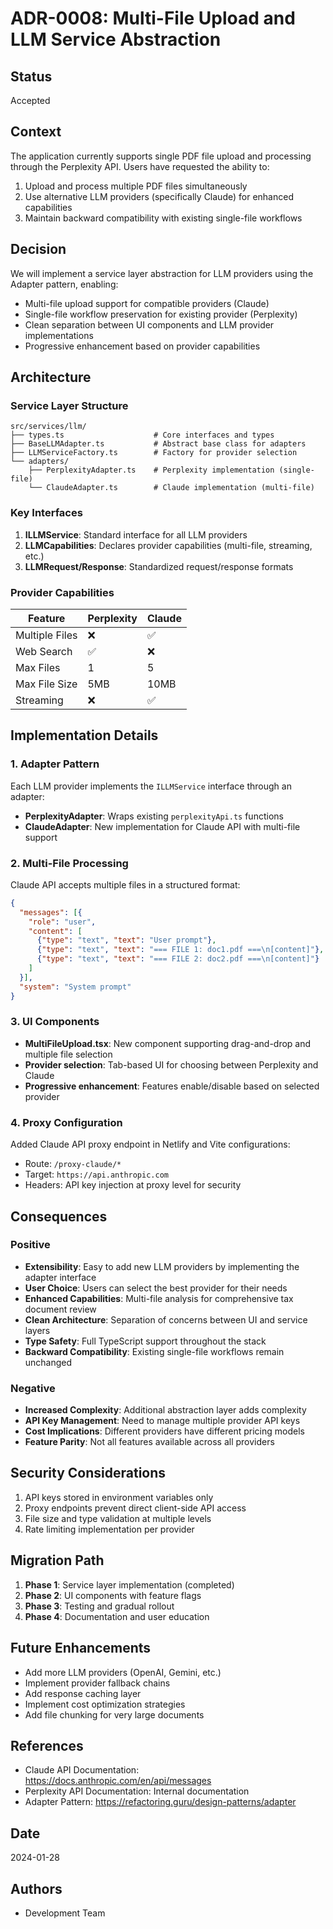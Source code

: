 # ADR-0008: Multi-File Upload and LLM Service Abstraction

## Status
Accepted

## Context
The application currently supports single PDF file upload and processing through the Perplexity API. Users have requested the ability to:
1. Upload and process multiple PDF files simultaneously
2. Use alternative LLM providers (specifically Claude) for enhanced capabilities
3. Maintain backward compatibility with existing single-file workflows

## Decision
We will implement a service layer abstraction for LLM providers using the Adapter pattern, enabling:
- Multi-file upload support for compatible providers (Claude)
- Single-file workflow preservation for existing provider (Perplexity)
- Clean separation between UI components and LLM provider implementations
- Progressive enhancement based on provider capabilities

## Architecture

### Service Layer Structure
```
src/services/llm/
├── types.ts                    # Core interfaces and types
├── BaseLLMAdapter.ts           # Abstract base class for adapters
├── LLMServiceFactory.ts        # Factory for provider selection
└── adapters/
    ├── PerplexityAdapter.ts    # Perplexity implementation (single-file)
    └── ClaudeAdapter.ts        # Claude implementation (multi-file)
```

### Key Interfaces
1. **ILLMService**: Standard interface for all LLM providers
2. **LLMCapabilities**: Declares provider capabilities (multi-file, streaming, etc.)
3. **LLMRequest/Response**: Standardized request/response formats

### Provider Capabilities
| Feature | Perplexity | Claude |
|---------|------------|--------|
| Multiple Files | ❌ | ✅ |
| Web Search | ✅ | ❌ |
| Max Files | 1 | 5 |
| Max File Size | 5MB | 10MB |
| Streaming | ❌ | ✅ |

## Implementation Details

### 1. Adapter Pattern
Each LLM provider implements the `ILLMService` interface through an adapter:
- **PerplexityAdapter**: Wraps existing `perplexityApi.ts` functions
- **ClaudeAdapter**: New implementation for Claude API with multi-file support

### 2. Multi-File Processing
Claude API accepts multiple files in a structured format:
```json
{
  "messages": [{
    "role": "user",
    "content": [
      {"type": "text", "text": "User prompt"},
      {"type": "text", "text": "=== FILE 1: doc1.pdf ===\n[content]"},
      {"type": "text", "text": "=== FILE 2: doc2.pdf ===\n[content]"}
    ]
  }],
  "system": "System prompt"
}
```

### 3. UI Components
- **MultiFileUpload.tsx**: New component supporting drag-and-drop and multiple file selection
- **Provider selection**: Tab-based UI for choosing between Perplexity and Claude
- **Progressive enhancement**: Features enable/disable based on selected provider

### 4. Proxy Configuration
Added Claude API proxy endpoint in Netlify and Vite configurations:
- Route: `/proxy-claude/*`
- Target: `https://api.anthropic.com`
- Headers: API key injection at proxy level for security

## Consequences

### Positive
- **Extensibility**: Easy to add new LLM providers by implementing the adapter interface
- **User Choice**: Users can select the best provider for their needs
- **Enhanced Capabilities**: Multi-file analysis for comprehensive tax document review
- **Clean Architecture**: Separation of concerns between UI and service layers
- **Type Safety**: Full TypeScript support throughout the stack
- **Backward Compatibility**: Existing single-file workflows remain unchanged

### Negative
- **Increased Complexity**: Additional abstraction layer adds complexity
- **API Key Management**: Need to manage multiple provider API keys
- **Cost Implications**: Different providers have different pricing models
- **Feature Parity**: Not all features available across all providers

## Security Considerations
1. API keys stored in environment variables only
2. Proxy endpoints prevent direct client-side API access
3. File size and type validation at multiple levels
4. Rate limiting implementation per provider

## Migration Path
1. **Phase 1**: Service layer implementation (completed)
2. **Phase 2**: UI components with feature flags
3. **Phase 3**: Testing and gradual rollout
4. **Phase 4**: Documentation and user education

## Future Enhancements
- Add more LLM providers (OpenAI, Gemini, etc.)
- Implement provider fallback chains
- Add response caching layer
- Implement cost optimization strategies
- Add file chunking for very large documents

## References
- Claude API Documentation: https://docs.anthropic.com/en/api/messages
- Perplexity API Documentation: Internal documentation
- Adapter Pattern: https://refactoring.guru/design-patterns/adapter

## Date
2024-01-28

## Authors
- Development Team